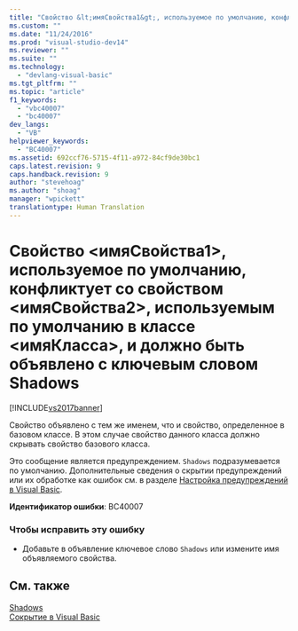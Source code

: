 ```yaml
---
title: "Свойство &lt;имяСвойства1&gt;, используемое по умолчанию, конфликтует со свойством &lt;имяСвойства2&gt;, используемым по умолчанию в классе &lt;имяКласса&gt;, и должно быть объявлено с ключевым словом Shadows | Microsoft Docs"
ms.custom: ""
ms.date: "11/24/2016"
ms.prod: "visual-studio-dev14"
ms.reviewer: ""
ms.suite: ""
ms.technology: 
  - "devlang-visual-basic"
ms.tgt_pltfrm: ""
ms.topic: "article"
f1_keywords: 
  - "vbc40007"
  - "bc40007"
dev_langs: 
  - "VB"
helpviewer_keywords: 
  - "BC40007"
ms.assetid: 692ccf76-5715-4f11-a972-84cf9de30bc1
caps.latest.revision: 9
caps.handback.revision: 9
author: "stevehoag"
ms.author: "shoag"
manager: "wpickett"
translationtype: Human Translation
---
```

# Свойство &lt;имяСвойства1&gt;, используемое по умолчанию, конфликтует со свойством &lt;имяСвойства2&gt;, используемым по умолчанию в классе &lt;имяКласса&gt;, и должно быть объявлено с ключевым словом Shadows
[!INCLUDE[vs2017banner](../../../csharp/includes/vs2017banner.md)]

Свойство объявлено с тем же именем, что и свойство, определенное в базовом классе.  В этом случае свойство данного класса должно скрывать свойство базового класса.  
  
 Это сообщение является предупреждением.  `Shadows` подразумевается по умолчанию.  Дополнительные сведения о скрытии предупреждений или их обработке как ошибок см. в разделе [Настройка предупреждений в Visual Basic](/visual-studio/ide/configuring-warnings-in-visual-basic).  
  
 **Идентификатор ошибки**: BC40007  
  
### Чтобы исправить эту ошибку  
  
-   Добавьте в объявление ключевое слово `Shadows` или измените имя объявляемого свойства.  
  
## См. также  
 [Shadows](../../../visual-basic/language-reference/modifiers/shadows.md)   
 [Сокрытие в Visual Basic](../../../visual-basic/programming-guide/language-features/declared-elements/shadowing.md)